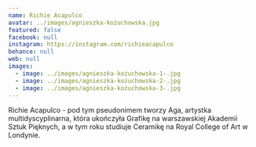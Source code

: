 ```yaml
---
name: Richie Acapulco
avatar: ../images/agnieszka-kożuchowska.jpg
featured: false
facebook: null
instagram: https://instagram.com/richieacapulco
behance: null
web: null
images:
  - image: ../images/agnieszka-kożuchowska-1-.jpg
  - image: ../images/agnieszka-kożuchowska-2-.jpg
  - image: ../images/agnieszka-kożuchowska-3-.jpg
---
```

Richie Acapulco - pod tym pseudonimem tworzy Aga, artystka multidyscyplinarna, która ukończyła Grafikę na warszawskiej Akademii Sztuk Pięknych, a w tym roku studiuje Ceramikę na Royal College of Art w Londynie. 
